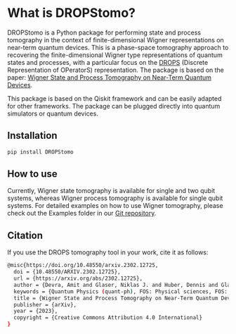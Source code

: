 # What is DROPStomo?
DROPStomo is a Python package for performing state and process tomography in the context of finite-dimensional Wigner representations on near-term quantum devices. This is a phase-space tomography approach to recovering the finite-dimensional Wigner type representations of quantum states and processes, with a particular focus on the [DROPS](https://spindrops.org/) (Discrete Representation of OPeratorS) representation. The package is based on the paper: [Wigner State and Process Tomography on Near-Term Quantum Devices](https://arxiv.org/abs/2302.12725).

This package is based on the Qiskit framework and can be easily adapted for other frameworks. The package can be plugged directly into quantum simulators or quantum devices.  

## Installation
```bash
pip install DROPStomo
```
## How to use
Currently, Wigner state tomography is available for single and two qubit systems, whereas Wigner process tomography is available for single qubit systems. For detailed examples on how to use Wigner tomography, please check out the Examples folder in our [Git repository](https://github.com/amitQC/DROPStomo).  

## Citation
If you use the DROPS tomography tool in your work, cite it as follows:
```bash
@misc{https://doi.org/10.48550/arxiv.2302.12725,
  doi = {10.48550/ARXIV.2302.12725},
  url = {https://arxiv.org/abs/2302.12725},
  author = {Devra, Amit and Glaser, Niklas J. and Huber, Dennis and Glaser, Steffen J.},
  keywords = {Quantum Physics (quant-ph), FOS: Physical sciences, FOS: Physical sciences},
  title = {Wigner State and Process Tomography on Near-Term Quantum Devices},
  publisher = {arXiv},
  year = {2023},
  copyright = {Creative Commons Attribution 4.0 International}
}
```
